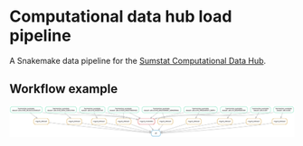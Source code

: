 # Computational data hub load pipeline
A Snakemake data pipeline for the [Sumstat Computational Data Hub](https://github.com/ht-diva/cdh_in_a_box).

## Workflow example

<img src="dag.svg" alt="example workflow">
